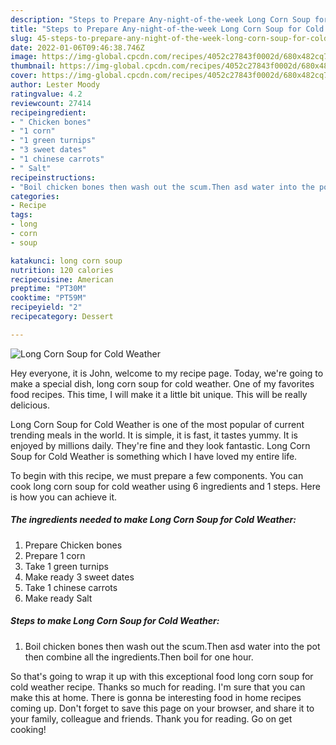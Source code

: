 ```yaml
---
description: "Steps to Prepare Any-night-of-the-week Long Corn Soup for Cold Weather"
title: "Steps to Prepare Any-night-of-the-week Long Corn Soup for Cold Weather"
slug: 45-steps-to-prepare-any-night-of-the-week-long-corn-soup-for-cold-weather
date: 2022-01-06T09:46:38.746Z
image: https://img-global.cpcdn.com/recipes/4052c27843f0002d/680x482cq70/long-corn-soup-for-cold-weather-recipe-main-photo.jpg
thumbnail: https://img-global.cpcdn.com/recipes/4052c27843f0002d/680x482cq70/long-corn-soup-for-cold-weather-recipe-main-photo.jpg
cover: https://img-global.cpcdn.com/recipes/4052c27843f0002d/680x482cq70/long-corn-soup-for-cold-weather-recipe-main-photo.jpg
author: Lester Moody
ratingvalue: 4.2
reviewcount: 27414
recipeingredient:
- " Chicken bones"
- "1 corn"
- "1 green turnips"
- "3 sweet dates"
- "1 chinese carrots"
- " Salt"
recipeinstructions:
- "Boil chicken bones then wash out the scum.Then asd water into the pot then combine all the ingredients.Then boil for one hour."
categories:
- Recipe
tags:
- long
- corn
- soup

katakunci: long corn soup 
nutrition: 120 calories
recipecuisine: American
preptime: "PT30M"
cooktime: "PT59M"
recipeyield: "2"
recipecategory: Dessert

---
```



![Long Corn Soup for Cold Weather](https://img-global.cpcdn.com/recipes/4052c27843f0002d/680x482cq70/long-corn-soup-for-cold-weather-recipe-main-photo.jpg)

Hey everyone, it is John, welcome to my recipe page. Today, we're going to make a special dish, long corn soup for cold weather. One of my favorites food recipes. This time, I will make it a little bit unique. This will be really delicious.



Long Corn Soup for Cold Weather is one of the most popular of current trending meals in the world. It is simple, it is fast, it tastes yummy. It is enjoyed by millions daily. They're fine and they look fantastic. Long Corn Soup for Cold Weather is something which I have loved my entire life.


To begin with this recipe, we must prepare a few components. You can cook long corn soup for cold weather using 6 ingredients and 1 steps. Here is how you can achieve it.

<!--inarticleads1-->

##### The ingredients needed to make Long Corn Soup for Cold Weather:

1. Prepare  Chicken bones
1. Prepare 1 corn
1. Take 1 green turnips
1. Make ready 3 sweet dates
1. Take 1 chinese carrots
1. Make ready  Salt




<!--inarticleads2-->

##### Steps to make Long Corn Soup for Cold Weather:

1. Boil chicken bones then wash out the scum.Then asd water into the pot then combine all the ingredients.Then boil for one hour.




So that's going to wrap it up with this exceptional food long corn soup for cold weather recipe. Thanks so much for reading. I'm sure that you can make this at home. There is gonna be interesting food in home recipes coming up. Don't forget to save this page on your browser, and share it to your family, colleague and friends. Thank you for reading. Go on get cooking!
